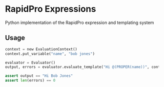RapidPro Expressions
====================

Python implementation of the RapidPro expression and templating system

Usage
-----

```python
context = new EvaluationContext()
context.put_variable("name", "bob jones")

evaluator = Evaluator()
output, errors = evaluator.evaluate_template("Hi @(PROPER(name))", context, False)

assert output == "Hi Bob Jones"
assert len(errors) == 0
```